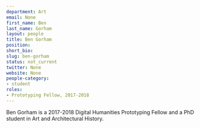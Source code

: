 ```yaml
---
department: Art
email: None
first_name: Ben
last_name: Gorham
layout: people
title: Ben Gorham
position:
short_bio:
slug: ben-gorham
status: not_current
twitter: None
website: None
people-category:
- student
roles:
- Prototyping Fellow, 2017-2018
---
```

Ben Gorham is a 2017-2018 Digital Humanities Prototyping Fellow and a PhD student in Art and Architectural History.
